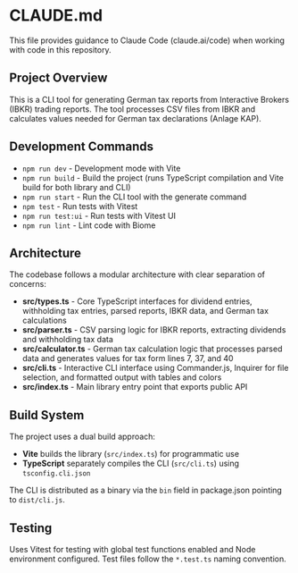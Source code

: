 # CLAUDE.md

This file provides guidance to Claude Code (claude.ai/code) when working with code in this repository.

## Project Overview

This is a CLI tool for generating German tax reports from Interactive Brokers (IBKR) trading reports. The tool processes CSV files from IBKR and calculates values needed for German tax declarations (Anlage KAP).

## Development Commands

- `npm run dev` - Development mode with Vite
- `npm run build` - Build the project (runs TypeScript compilation and Vite build for both library and CLI)
- `npm run start` - Run the CLI tool with the generate command
- `npm test` - Run tests with Vitest
- `npm run test:ui` - Run tests with Vitest UI
- `npm run lint` - Lint code with Biome

## Architecture

The codebase follows a modular architecture with clear separation of concerns:

- **src/types.ts** - Core TypeScript interfaces for dividend entries, withholding tax entries, parsed reports, IBKR data, and German tax calculations
- **src/parser.ts** - CSV parsing logic for IBKR reports, extracting dividends and withholding tax data
- **src/calculator.ts** - German tax calculation logic that processes parsed data and generates values for tax form lines 7, 37, and 40
- **src/cli.ts** - Interactive CLI interface using Commander.js, Inquirer for file selection, and formatted output with tables and colors
- **src/index.ts** - Main library entry point that exports public API

## Build System

The project uses a dual build approach:
- **Vite** builds the library (`src/index.ts`) for programmatic use
- **TypeScript** separately compiles the CLI (`src/cli.ts`) using `tsconfig.cli.json`

The CLI is distributed as a binary via the `bin` field in package.json pointing to `dist/cli.js`.

## Testing

Uses Vitest for testing with global test functions enabled and Node environment configured. Test files follow the `*.test.ts` naming convention.